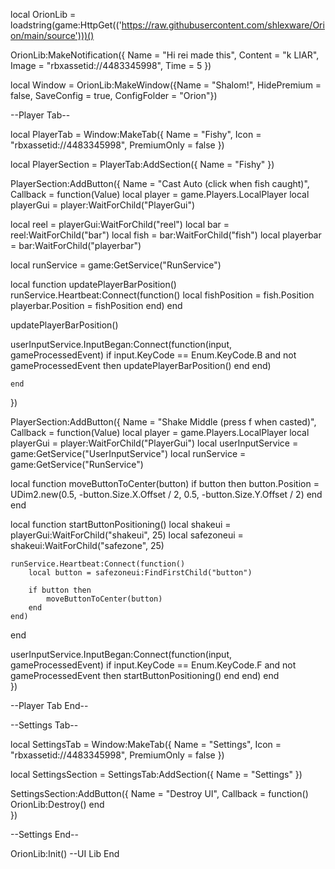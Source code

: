 local OrionLib = loadstring(game:HttpGet(('https://raw.githubusercontent.com/shlexware/Orion/main/source')))()

OrionLib:MakeNotification({
	Name = "Hi rei made this",
	Content = "k LIAR",
	Image = "rbxassetid://4483345998",
	Time = 5
})


local Window = OrionLib:MakeWindow({Name = "Shalom!", HidePremium = false, SaveConfig = true, ConfigFolder = "Orion"})

--Player Tab--

local PlayerTab = Window:MakeTab({
	Name = "Fishy",
	Icon = "rbxassetid://4483345998",
	PremiumOnly = false
})

local PlayerSection = PlayerTab:AddSection({
	Name = "Fishy"
})


PlayerSection:AddButton({
	Name = "Cast Auto (click when fish caught)",
	Callback = function(Value)
local player = game.Players.LocalPlayer
local playerGui = player:WaitForChild("PlayerGui")

local reel = playerGui:WaitForChild("reel")
local bar = reel:WaitForChild("bar")
local fish = bar:WaitForChild("fish")
local playerbar = bar:WaitForChild("playerbar")

local runService = game:GetService("RunService")

local function updatePlayerBarPosition()
    runService.Heartbeat:Connect(function()
        local fishPosition = fish.Position
        playerbar.Position = fishPosition
    end)
end

updatePlayerBarPosition()


userInputService.InputBegan:Connect(function(input, gameProcessedEvent)
    if input.KeyCode == Enum.KeyCode.B and not gameProcessedEvent then
        updatePlayerBarPosition()
    end
end)

	end    
})

PlayerSection:AddButton({
	Name = "Shake Middle (press f when casted)",
	Callback = function(Value)
local player = game.Players.LocalPlayer
local playerGui = player:WaitForChild("PlayerGui")
local userInputService = game:GetService("UserInputService")
local runService = game:GetService("RunService")

local function moveButtonToCenter(button)
    if button then
        button.Position = UDim2.new(0.5, -button.Size.X.Offset / 2, 0.5, -button.Size.Y.Offset / 2)
    end
end

local function startButtonPositioning()
    local shakeui = playerGui:WaitForChild("shakeui", 25)
    local safezoneui = shakeui:WaitForChild("safezone", 25)

    runService.Heartbeat:Connect(function()
        local button = safezoneui:FindFirstChild("button")
        
        if button then
            moveButtonToCenter(button)
        end
    end)
end

userInputService.InputBegan:Connect(function(input, gameProcessedEvent)
    if input.KeyCode == Enum.KeyCode.F and not gameProcessedEvent then
        startButtonPositioning()
    end
end)
	end    
})



--Player Tab End--

--Settings Tab--

local SettingsTab = Window:MakeTab({
	Name = "Settings",
	Icon = "rbxassetid://4483345998",
	PremiumOnly = false
})

local SettingsSection = SettingsTab:AddSection({
	Name = "Settings"
})

SettingsSection:AddButton({
	Name = "Destroy UI",
	Callback = function()
        OrionLib:Destroy()
  	end    
})

--Settings End--

OrionLib:Init() --UI Lib End
